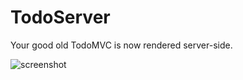 # TodoServer
Your good old TodoMVC is now rendered server-side.

![screenshot](https://user-images.githubusercontent.com/8168391/28742595-ca853e1c-7466-11e7-8e02-6027a357959a.png)
